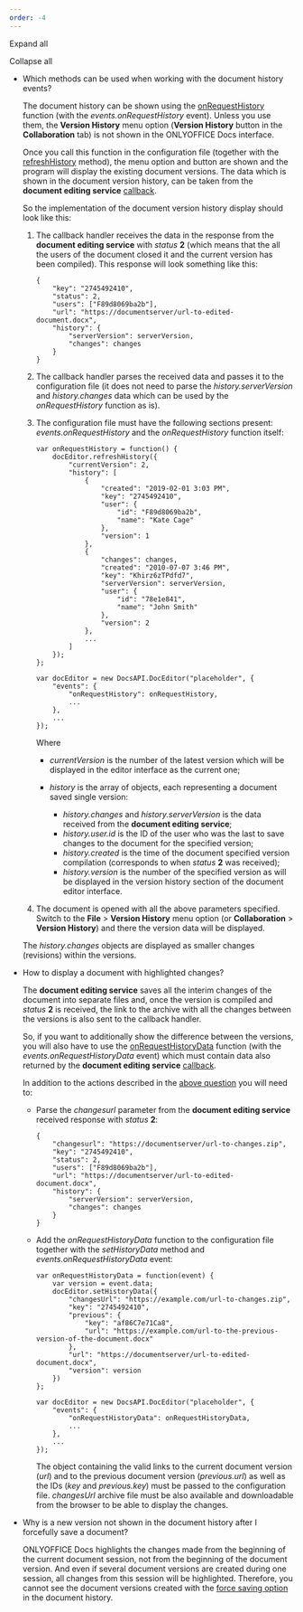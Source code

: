 ```yaml
---
order: -4
---
```


Expand all

Collapse all

* Which methods can be used when working with the document history events?

  The document history can be shown using the [onRequestHistory](/editors/config/events#onRequestHistory) function (with the *events.onRequestHistory* event). Unless you use them, the **Version History** menu option (**Version History** button in the **Collaboration** tab) is not shown in the ONLYOFFICE Docs interface.

  Once you call this function in the configuration file (together with the [refreshHistory](/editors/methods#refreshHistory) method), the menu option and button are shown and the program will display the existing document versions. The data which is shown in the document version history, can be taken from the **document editing service** [callback](/editors/callback#status-2).

  So the implementation of the document version history display should look like this:

  1. The callback handler receives the data in the response from the **document editing service** with *status* **2** (which means that the all the users of the document closed it and the current version has been compiled). This response will look something like this:
     ```
     {
         "key": "2745492410",
         "status": 2,
         "users": ["F89d8069ba2b"],
         "url": "https://documentserver/url-to-edited-document.docx",
         "history": {
             "serverVersion": serverVersion,
             "changes": changes
         }
     }
     ```

  2. The callback handler parses the received data and passes it to the configuration file (it does not need to parse the *history.serverVersion* and *history.changes* data which can be used by the *onRequestHistory* function as is).

  3. The configuration file must have the following sections present: *events.onRequestHistory* and the *onRequestHistory* function itself:

     ```
     var onRequestHistory = function() {
         docEditor.refreshHistory({
             "currentVersion": 2,
             "history": [
                 {
                     "created": "2019-02-01 3:03 PM",
                     "key": "2745492410",
                     "user": {
                         "id": "F89d8069ba2b",
                         "name": "Kate Cage"
                     },
                     "version": 1
                 },
                 {
                     "changes": changes,
                     "created": "2010-07-07 3:46 PM",
                     "key": "Khirz6zTPdfd7",
                     "serverVersion": serverVersion,
                     "user": {
                         "id": "78e1e841",
                         "name": "John Smith"
                     },
                     "version": 2
                 },
                 ...
             ]
         });
     };

     var docEditor = new DocsAPI.DocEditor("placeholder", {
         "events": {
             "onRequestHistory": onRequestHistory,
             ...
         },
         ...
     });
     ```

     Where

     * *currentVersion* is the number of the latest version which will be displayed in the editor interface as the current one;

     * *history* is the array of objects, each representing a document saved single version:

       * *history.changes* and *history.serverVersion* is the data received from the **document editing service**;
       * *history.user.id* is the ID of the user who was the last to save changes to the document for the specified version;
       * *history.created* is the time of the document specified version compilation (corresponds to when *status* **2** was received);
       * *history.version* is the number of the specified version as will be displayed in the version history section of the document editor interface.

  4. The document is opened with all the above parameters specified. Switch to the **File** > **Version History** menu option (or **Collaboration** > **Version History**) and there the version data will be displayed.

  The *history.changes* objects are displayed as smaller changes (revisions) within the versions.

- How to display a document with highlighted changes?

  The **document editing service** saves all the interim changes of the document into separate files and, once the version is compiled and *status* **2** is received, the link to the archive with all the changes between the versions is also sent to the callback handler.

  So, if you want to additionally show the difference between the versions, you will also have to use the [onRequestHistoryData](/editors/config/events#onRequestHistoryData) function (with the *events.onRequestHistoryData* event) which must contain data also returned by the **document editing service** [callback](/editors/callback#changeshistory).

  In addition to the actions described in the [above question](#versions_1) you will need to:

  * Parse the *changesurl* parameter from the **document editing service** received response with *status* **2**:
    ```
    {
        "changesurl": "https://documentserver/url-to-changes.zip",
        "key": "2745492410",
        "status": 2,
        "users": ["F89d8069ba2b"],
        "url": "https://documentserver/url-to-edited-document.docx",
        "history": {
            "serverVersion": serverVersion,
            "changes": changes
        }
    }
    ```
  * Add the *onRequestHistoryData* function to the configuration file together with the *setHistoryData* method and *events.onRequestHistoryData* event:
    ```
    var onRequestHistoryData = function(event) {
        var version = event.data;
        docEditor.setHistoryData({
            "changesUrl": "https://example.com/url-to-changes.zip",
            "key": "2745492410",
            "previous": {
                "key": "af86C7e71Ca8",
                "url": "https://example.com/url-to-the-previous-version-of-the-document.docx"
            },
            "url": "https://documentserver/url-to-edited-document.docx",
            "version": version
        })
    };

    var docEditor = new DocsAPI.DocEditor("placeholder", {
        "events": {
            "onRequestHistoryData": onRequestHistoryData,
            ...
        },
        ...
    });
    ```
    The object containing the valid links to the current document version (*url*) and to the previous document version (*previous.url*) as well as the IDs (*key* and *previous.key*) must be passed to the configuration file. *changesUrl* archive file must be also available and downloadable from the browser to be able to display the changes.

* Why is a new version not shown in the document history after I forcefully save a document?

  ONLYOFFICE Docs highlights the changes made from the beginning of the current document session, not from the beginning of the document version. And even if several document versions are created during one session, all changes from this session will be highlighted. Therefore, you cannot see the document versions created with the [force saving option](/editors/save#forcesave) in the document history.
